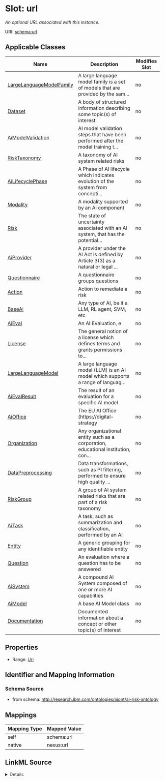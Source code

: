 

# Slot: url


_An optional URL associated with this instance._





URI: [schema:url](http://schema.org/url)



<!-- no inheritance hierarchy -->





## Applicable Classes

| Name | Description | Modifies Slot |
| --- | --- | --- |
| [LargeLanguageModelFamily](LargeLanguageModelFamily.md) | A large language model family is a set of models that are provided by the sam... |  no  |
| [Dataset](Dataset.md) | A body of structured information describing some topic(s) of interest |  no  |
| [AiModelValidation](AiModelValidation.md) | AI model validation steps that have been performed after the model training t... |  no  |
| [RiskTaxonomy](RiskTaxonomy.md) | A taxonomy of AI system related risks |  no  |
| [AiLifecyclePhase](AiLifecyclePhase.md) | A Phase of AI lifecycle which indicates evolution of the system from concepti... |  no  |
| [Modality](Modality.md) | A modality supported by an Ai component |  no  |
| [Risk](Risk.md) | The state of uncertainty associated with an AI system, that has the potential... |  no  |
| [AiProvider](AiProvider.md) | A provider under the AI Act is defined by Article 3(3) as a natural or legal ... |  no  |
| [Questionnaire](Questionnaire.md) | A questionnaire groups questions |  no  |
| [Action](Action.md) | Action to remediate a risk |  no  |
| [BaseAi](BaseAi.md) | Any type of AI, be it a LLM, RL agent, SVM, etc |  no  |
| [AiEval](AiEval.md) | An AI Evaluation, e |  no  |
| [License](License.md) | The general notion of a license which defines terms and grants permissions to... |  no  |
| [LargeLanguageModel](LargeLanguageModel.md) | A large language model (LLM) is an AI model which supports a range of languag... |  no  |
| [AiEvalResult](AiEvalResult.md) | The result of an evaluation for a specific AI model |  no  |
| [AiOffice](AiOffice.md) | The EU AI Office (https://digital-strategy |  no  |
| [Organization](Organization.md) | Any organizational entity such as a corporation, educational institution, con... |  no  |
| [DataPreprocessing](DataPreprocessing.md) | Data transformations, such as PI filtering, performed to ensure high quality ... |  no  |
| [RiskGroup](RiskGroup.md) | A group of AI system related risks that are part of a risk taxonomy |  no  |
| [AiTask](AiTask.md) | A task, such as summarization and classification, performed by an AI |  no  |
| [Entity](Entity.md) | A generic grouping for any identifiable entity |  no  |
| [Question](Question.md) | An evaluation where a question has to be answered |  no  |
| [AiSystem](AiSystem.md) | A compound AI System composed of one or more AI capablities |  no  |
| [AiModel](AiModel.md) | A base AI Model class |  no  |
| [Documentation](Documentation.md) | Documented information about a concept or other topic(s) of interest |  no  |







## Properties

* Range: [Uri](Uri.md)





## Identifier and Mapping Information







### Schema Source


* from schema: http://research.ibm.com/ontologies/aiont/ai-risk-ontology




## Mappings

| Mapping Type | Mapped Value |
| ---  | ---  |
| self | schema:url |
| native | nexus:url |




## LinkML Source

<details>
```yaml
name: url
description: An optional URL associated with this instance.
from_schema: http://research.ibm.com/ontologies/aiont/ai-risk-ontology
rank: 1000
slot_uri: schema:url
alias: url
domain_of:
- Entity
range: uri

```
</details>